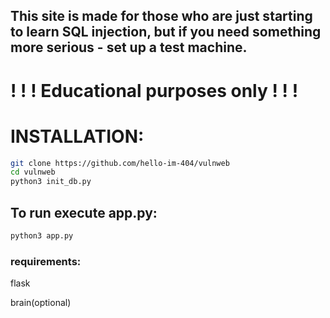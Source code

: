 ## This site is made for those who are just starting to learn SQL injection, but if you need something more serious - set up a test machine.

# ! ! ! Educational purposes only ! ! !

# INSTALLATION:
```bash
git clone https://github.com/hello-im-404/vulnweb
cd vulnweb
python3 init_db.py
```
## To run execute app.py:
```bash
python3 app.py
```

### requirements:
flask  

brain(optional)
